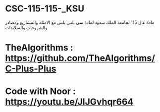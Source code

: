 # CSC-115-115-_KSU
مادة عال 115 لجامعة الملك سعود لمادة سي بلس بلس مع الامثلة والمشاريع ومصادر والشروحات والسلايدات
# TheAlgorithms : https://github.com/TheAlgorithms/C-Plus-Plus
# Code with Noor : https://youtu.be/JIJGvhqr664
